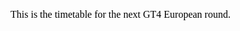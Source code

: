 <p><span style="color:rgb(0,0,0);font-family:&quot;Times New Roman&quot;;font-size:medium;"><span style="-webkit-text-stroke-width:0px;display:inline !important;float:none;font-style:normal;font-variant-caps:normal;font-variant-ligatures:normal;font-weight:400;letter-spacing:normal;orphans:2;text-align:start;text-decoration-color:initial;text-decoration-style:initial;text-decoration-thickness:initial;text-indent:0px;text-transform:none;white-space:normal;widows:2;word-spacing:0px;">This is the timetable for the next GT4 European round.</span></span></p>
